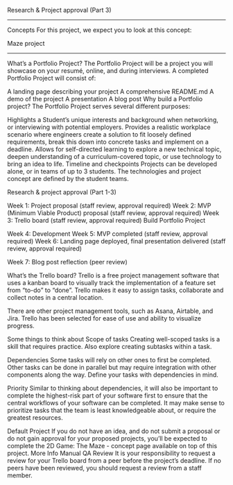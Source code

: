 Research & Project approval (Part 3)
_________________________________________

Concepts
For this project, we expect you to look at this concept:

Maze project
___________________

What’s a Portfolio Project?
The Portfolio Project will be a project you will showcase on your resumé, online, and during interviews. A completed Portfolio Project will consist of:

A landing page describing your project
A comprehensive README.md
A demo of the project
A presentation
A blog post
Why build a Portfolio project?
The Portfolio Project serves several different purposes:

Highlights a Student’s unique interests and background when networking, or interviewing with potential employers.
Provides a realistic workplace scenario where engineers create a solution to fit loosely defined requirements, break this down into concrete tasks and implement on a deadline.
Allows for self-directed learning to explore a new technical topic, deepen understanding of a curriculum-covered topic, or use technology to bring an idea to life.
Timeline and checkpoints
Projects can be developed alone, or in teams of up to 3 students. The technologies and project concept are defined by the student teams.

Research & project approval (Part 1-3)

Week 1: Project proposal (staff review, approval required)
Week 2: MVP (Minimum Viable Product) proposal (staff review, approval required)
Week 3: Trello board (staff review, approval required)
Build Portfolio Project

Week 4: Development
Week 5: MVP completed (staff review, approval required)
Week 6: Landing page deployed, final presentation delivered (staff review, approval required)

Week 7: Blog post reflection (peer review)

What’s the Trello board?
Trello is a free project management software that uses a kanban board to visually track the implementation of a feature set from “to-do” to “done”. Trello makes it easy to assign tasks, collaborate and collect notes in a central location.

There are other project management tools, such as Asana, Airtable, and Jira. Trello has been selected for ease of use and ability to visualize progress.

Some things to think about
Scope of tasks
Creating well-scoped tasks is a skill that requires practice. Also explore creating subtasks within a task.

Dependencies
Some tasks will rely on other ones to first be completed. Other tasks can be done in parallel but may require integration with other components along the way. Define your tasks with dependencies in mind.

Priority
Similar to thinking about dependencies, it will also be important to complete the highest-risk part of your software first to ensure that the central workflows of your software can be completed. It may make sense to prioritize tasks that the team is least knowledgeable about, or require the greatest resources.

Default Project
If you do not have an idea, and do not submit a proposal or do not gain approval for your proposed projects, you’ll be expected to complete the 2D Game: The Maze - concept page available on top of this project.
More Info
Manual QA Review
It is your responsibility to request a review for your Trello board from a peer before the project’s deadline. If no peers have been reviewed, you should request a review from a staff member.
